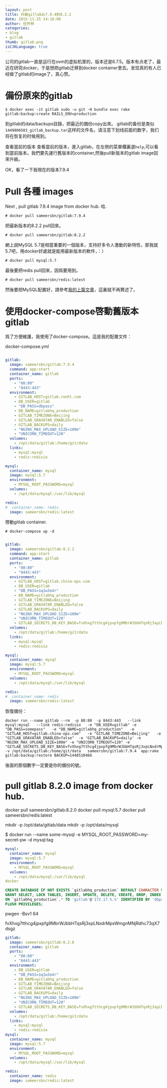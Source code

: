 ```yaml
---
layout: post
title: 升級gitlab从7.9.4到8.2.2
date: 2015-11-25 14:16:00
author: 任怀林
categories:
- blog
- gitlab
thumb: gitlab.png
isCJKLanguage: true
---
```

公司的gitlab一直是运行在ovm的虚拟机里的，版本还是6.7.5。版本有点老了，最近在研究docker，于是想把gitlab迁移到docker container里去。发现真的有人已经做了gitlab的image了，真心赞。

# 備份原來的gitlab
```
$ docker exec -it gitlab sudo -u git -H bundle exec rake gitlab:backup:create RAILS_ENV=production
```
到gitlab的data/backups目錄，把最近的備份copy出來。
gitlab的备份是类似`1449806583_gitlab_backup.tar`这样的文件名，请注意下划线前面的数字，我们将在恢复的时候用到。


查看當前的版本
查看當前的版本，進入gitlab，在左側的菜單欄裏選`help`,可以看到當前版本。我們要先運行舊版本的container,然後pull新版本的gitlab image回來升級。

OK，看了一下我現在的版本7.9.4


# Pull 各種 images

Next , pull gitlab 7.9.4 image from docker hub. 哈.

```
# docker pull sameersbn/gitlab:7.9.4
```

把最新版本的8.2.2 pull回來。

```
# docker pull sameersbn/gitlab:8.2.2
```

網上說MySQL 5.7是相當重要的一個版本，支持好多令人激動的新特性，那我就5.7吧，用docker好處就是能用最新版本的軟件，：）

```
# docker pull mysql:5.7
```

最後要把redis pull回來，因爲要用到。

```
# docker pull sameersbn/redis:latest
```

然後要把MySQL配置好，請參考[我的上篇文章](http://www.renhl.com/blog/openstack/move-gitlab-to-docker-container/)，這裏就不再贅述了。

# 使用docker-compose啓動舊版本gitlab

爲了方便維護，我使用了docker-compose。這是我的配置文件：

docker-compose.yml

``` yaml

gitlab:
  image: sameersbn/gitlab:7.9.4
  command: app:start
  container_name: gitlab
  ports:
    - "80:80"
    - "8443:443"
  environment:
    - GITLAB_HOST=gitlab.renhl.com
    - DB_USER=gitlab
    - "DB_PASS=dbpass"
    - DB_NAME=gitlabhq_production
    - GITLAB_TIMEZONE=Beijing
    - GITLAB_GRAVATAR_ENABLED=false
    - GITLAB_BACKUPS=daily
    - "NGINX_MAX_UPLOAD_SIZE=100m"
    - "UNICORN_TIMEOUT=120"
  volumes:
    - /opt/data/gitlab:/home/git/data
  links:
    - mysql:mysql
    - redis:redisio

mysql:
  container_name: mysql
  image: mysql:5.7
  environment:
    - MYSQL_ROOT_PASSWORD=mysql
  volumes:
    - /opt/data/mysql:/var/lib/mysql

redis:
#  container_name: redis
  image: sameersbn/redis:latest
```

啓動gitlab container.

```
# docker-compose up -d
```




``` yaml

gitlab:
  image: sameersbn/gitlab:8.2.2
  command: app:start
  container_name: gitlab
  ports:
    - "80:80"
    - "8443:443"
  environment:
    - GITLAB_HOST=gitlab.china-ops.com
    - DB_USER=gitlab
    - "DB_PASS=1q2w3e4r"
    - DB_NAME=gitlabhq_production
    - GITLAB_TIMEZONE=Beijing
    - GITLAB_GRAVATAR_ENABLED=false
    - GITLAB_BACKUPS=daily
    - "NGINX_MAX_UPLOAD_SIZE=100m"
    - "UNICORN_TIMEOUT=120"
    - GITLAB_SECRETS_DB_KEY_BASE=fvXhxg7tthcg4jpxpfg9MbrWJbbHTqsRj3xpLNxdrMpsWmgnMNjRdhc73qX7dsgz
  volumes:
    - /opt/data/gitlab:/home/git/data
  links:
    - mysql:mysql
    - redis:redisio

mysql:
  container_name: mysql
  image: mysql:5.7
  environment:
    - MYSQL_ROOT_PASSWORD=mysql
  volumes:
    - /opt/data/mysql:/var/lib/mysql

redis:
#  container_name: redis
  image: sameersbn/redis:latest
```


恢復備份：

```
docker run --name gitlab --rm  -p 80:80  -p 8443:443   --link mysql:mysql   --link redis:redisio   -e "DB_USER=gitlab" -e "DB_PASS=somepass"   -e "DB_NAME=gitlabhq_production"   -e "GITLAB_HOST=gitlab.china-ops.com"   -e "GITLAB_TIMEZONE=Beijing"   -e "GITLAB_GRAVATAR_ENABLED=false"  -e 'GITLAB_BACKUPS=daily' -e "NGINX_MAX_UPLOAD_SIZE=100m" -e "UNICORN_TIMEOUT=120" -e "GITLAB_SECRETS_DB_KEY_BASE=fvXhxg7tthcg4jpxpfg9MbrWJbbHTqsRj3xpLNxdrMpsWmgnMNjRdhc73qX7dsgz"  -v /opt/data/gitlab:/home/git/data   sameersbn/gitlab:7.9.4  app:rake gitlab:backup:restore BACKUP=1448510466
```

後面的那個數字一定要是你的備份的號。


# pull gitlab 8.2.0 image from docker hub.

docker pull sameersbn/gitlab:8.2.0
docker pull mysql:5.7
docker pull sameersbn/redis:latest

mkdir -p /opt/data/gitlab/data
mkdir -p /opt/data/mysql


$ docker run --name some-mysql -e MYSQL_ROOT_PASSWORD=my-secret-pw -d mysql:tag

``` yaml
mysql:
  container_name: mysql
  image: mysql:5.7
  environment:
    - MYSQL_ROOT_PASSWORD=mysql
  volumes:
    - /opt/data/mysql:/var/lib/mysql
docker
```


``` sql
CREATE DATABASE IF NOT EXISTS `gitlabhq_production` DEFAULT CHARACTER SET `utf8` COLLATE `utf8_unicode_ci`;
GRANT SELECT, LOCK TABLES, INSERT, UPDATE, DELETE, CREATE, DROP, INDEX, ALTER \
ON `gitlabhq_production`.* TO 'gitlab'@'172.17.%.%' IDENTIFIED BY 'dbpassword';
FLUSH PRIVILEGES;
```

pwgen -Bsv1 64

fvXhxg7tthcg4jpxpfg9MbrWJbbHTqsRj3xpLNxdrMpsWmgnMNjRdhc73qX7dsgz



``` yaml
gitlab:
  image: sameersbn/gitlab:8.2.0
  container_name: gitlab
  ports:
    - "80:80"
    - "8443:443"
  environment:
    - DB_USER=gitlab
    - "DB_PASS=1q2w3e4r"
    - DB_NAME=gitlabhq_production
    - GITLAB_TIMEZONE=Beijing
    - GITLAB_GRAVATAR_ENABLED=false
    - GITLAB_BACKUPS=daily
    - "NGINX_MAX_UPLOAD_SIZE=100m"
    - "UNICORN_TIMEOUT=120"
    - GITLAB_SECRETS_DB_KEY_BASE=fvXhxg7tthcg4jpxpfg9MbrWJbbHTqsRj3xpLNxdrMpsWmgnMNjRdhc73qX7dsgz
  volumes:
    - /opt/data/gitlab:/home/git/data
  links:
    - mysql:mysql
    - redis:redisio
mysql:
  container_name: mysql
  image: mysql:5.7
  environment:
    - MYSQL_ROOT_PASSWORD=mysql
  volumes:
    - /opt/data/mysql:/var/lib/mysql

redis:
  container_name: redis
  image: sameersbn/redis:latest
```
